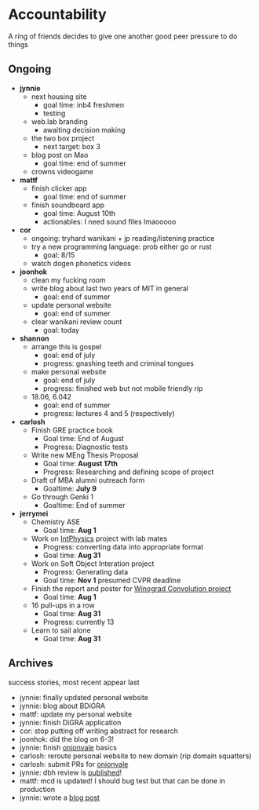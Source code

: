 # Accountability

A ring of friends decides to give one another good peer pressure to do things

## Ongoing
* **jynnie**
  * next housing site
    * goal time: inb4 freshmen
    * testing
  * web.lab branding 
    * awaiting decision making
  * the two box project 
    * next target: box 3
  * blog post on Mao
    * goal time: end of summer
  * crowns videogame
* **mattf** 
  * finish clicker app
    * goal time: end of summer
  * finish soundboard app
    * goal time: August 10th
    * actionables: I need sound files lmaooooo
* **cor**
  * ongoing: tryhard wanikani + jp reading/listening practice
  * try a new programming language: prob either go or rust
    * goal: 8/15
  * watch dogen phonetics videos
* **joonhok**
  * clean my fucking room
  * write blog about last two years of MIT in general
    * goal: end of summer
  * update personal website
    * goal: end of summer
  * clear wanikani review count
    * goal: today
* **shannon** 
  * arrange this is gospel
    * goal: end of july
    * progress: gnashing teeth and criminal tongues
  * make personal website
    * goal: end of july
    * progress: finished web but not mobile friendly rip
  * 18.06, 6.042
    * goal: end of summer
    * progress: lectures 4 and 5 (respectively)
* **carlosh**
  * Finish GRE practice book
    * Goal time: End of August
    * Progress: Diagnostic tests
  * Write new MEng Thesis Proposal
    * Goal time: **August 17th**
    * Progress: Researching and defining scope of project
  * Draft of MBA alumni outreach form
    * Goaltime: **July 9**
  * Go through Genki 1
    * Goaltime: End of summer
* **jerrymei**
  * Chemistry ASE
    * Goal time: **Aug 1**
  * Work on [IntPhysics](https://github.com/bootphon/intphys) project with lab mates
    * Progress: converting data into appropriate format
    * Goal time: **Aug 31**
  * Work on Soft Object Interation project
    * Progress: Generating data
    * Goal time: **Nov 1** presumed CVPR deadline
  * Finish the report and poster for [Winograd Convolution project](https://github.com/JerryLingjieMei/WinogradConvolution)
    * Goal time: **Aug 1**
  * 16 pull-ups in a row
    * Goal time: **Aug 31**
    * Progress: currently 13
  * Learn to sail alone
    * Goal time: **Aug 31**

## Archives

success stories, most recent appear last

* jynnie: finally updated personal website
* jynnie: blog about BDiGRA
* mattf: update my personal website
* jynnie: finish DiGRA application
* cor: stop putting off writing abstract for research
* joonhok: did the blog on 6-3!
* jynnie: finish [onionvale](https://onionvale.herokuapp.com) basics
* carlosh: reroute personal website to new domain (rip domain squatters)
* carlosh: submit PRs for [onionvale](https://github.com/jynnie/onionvale)
* jynnie: dbh review is [published](https://thetech.com/2018/07/09/detroit-video-game-review)!
* mattf: mcd is updated! I should bug test but that can be done in production
* jynnie: wrote a [blog post](https://projynnie.wordpress.com/2018/08/01/reminiscing-about-internet-forums-and-on-being-misgendered-on-reddit/)
